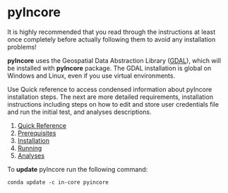 # pyIncore

It is highly recommended that you read through the instructions at least once completely before actually following them to avoid any installation problems!

**pyIncore** uses the Geospatial Data Abstraction Library ([GDAL](https://www.gdal.org/)), which will be installed with **pyIncore** package. The GDAL installation is global on Windows and Linux, even if you use virtual environments.

Use Quick reference to access condensed information about pyIncore installation steps.
The next are more detailed requirements, installation instructions including steps on how to edit and store user credentials file
and run the initial test, and analyses descriptions.

1. [Quick Reference](pyincore/quick_reference.md)
2. [Prerequisites](pyincore/prerequisites.md)
3. [Installation](pyincore/install_pyincore.md)
5. [Running](pyincore/running.md)
6. [Analyses](analyses.md)

To **update** pyIncore run the following command:

```
conda update -c in-core pyincore
```